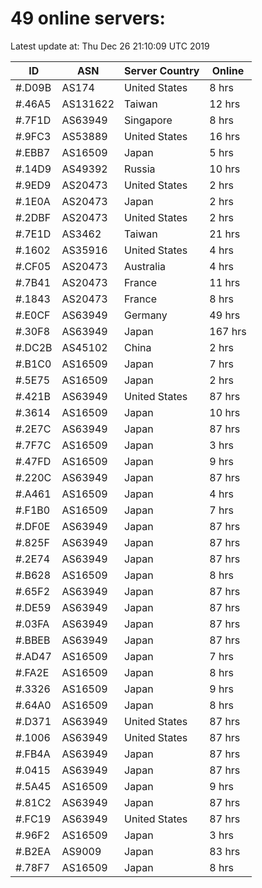 # 49 online servers:

Latest update at: Thu Dec 26 21:10:09 UTC 2019

| ID | ASN | Server Country | Online |
| -- | --- | -------------- | ------ |
| #.D09B | AS174 | United States | 8 hrs |
| #.46A5 | AS131622 | Taiwan | 12 hrs |
| #.7F1D | AS63949 | Singapore | 8 hrs |
| #.9FC3 | AS53889 | United States | 16 hrs |
| #.EBB7 | AS16509 | Japan | 5 hrs |
| #.14D9 | AS49392 | Russia | 10 hrs |
| #.9ED9 | AS20473 | United States | 2 hrs |
| #.1E0A | AS20473 | Japan | 2 hrs |
| #.2DBF | AS20473 | United States | 2 hrs |
| #.7E1D | AS3462 | Taiwan | 21 hrs |
| #.1602 | AS35916 | United States | 4 hrs |
| #.CF05 | AS20473 | Australia | 4 hrs |
| #.7B41 | AS20473 | France | 11 hrs |
| #.1843 | AS20473 | France | 8 hrs |
| #.E0CF | AS63949 | Germany | 49 hrs |
| #.30F8 | AS63949 | Japan | 167 hrs |
| #.DC2B | AS45102 | China | 2 hrs |
| #.B1C0 | AS16509 | Japan | 7 hrs |
| #.5E75 | AS16509 | Japan | 2 hrs |
| #.421B | AS63949 | United States | 87 hrs |
| #.3614 | AS16509 | Japan | 10 hrs |
| #.2E7C | AS63949 | Japan | 87 hrs |
| #.7F7C | AS16509 | Japan | 3 hrs |
| #.47FD | AS16509 | Japan | 9 hrs |
| #.220C | AS63949 | Japan | 87 hrs |
| #.A461 | AS16509 | Japan | 4 hrs |
| #.F1B0 | AS16509 | Japan | 7 hrs |
| #.DF0E | AS63949 | Japan | 87 hrs |
| #.825F | AS63949 | Japan | 87 hrs |
| #.2E74 | AS63949 | Japan | 87 hrs |
| #.B628 | AS16509 | Japan | 8 hrs |
| #.65F2 | AS63949 | Japan | 87 hrs |
| #.DE59 | AS63949 | Japan | 87 hrs |
| #.03FA | AS63949 | Japan | 87 hrs |
| #.BBEB | AS63949 | Japan | 87 hrs |
| #.AD47 | AS16509 | Japan | 7 hrs |
| #.FA2E | AS16509 | Japan | 8 hrs |
| #.3326 | AS16509 | Japan | 9 hrs |
| #.64A0 | AS16509 | Japan | 8 hrs |
| #.D371 | AS63949 | United States | 87 hrs |
| #.1006 | AS63949 | United States | 87 hrs |
| #.FB4A | AS63949 | Japan | 87 hrs |
| #.0415 | AS63949 | Japan | 87 hrs |
| #.5A45 | AS16509 | Japan | 9 hrs |
| #.81C2 | AS63949 | Japan | 87 hrs |
| #.FC19 | AS63949 | United States | 87 hrs |
| #.96F2 | AS16509 | Japan | 3 hrs |
| #.B2EA | AS9009 | Japan | 83 hrs |
| #.78F7 | AS16509 | Japan | 8 hrs |

